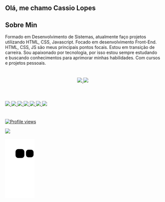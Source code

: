 ## Olá, me chamo Cassio Lopes

## Sobre Min
Formado em Desenvolvimento de Sistemas, atualmente faço projetos utilizando HTML, CSS, Javascript. Focado em desenvolvimento Front-End. HTML, CSS, JS são meus principais pontos focais. Estou em transição de carreira. Sou apaixonado por tecnologia, por isso estou sempre estudando e buscando conhecimentos para aprimorar minhas habilidades. Com cursos e projetos pessoais.

#

<div align="center">
  <a href="https://github.com/Cassio-Lopes">
  <img height="180em" src="https://github-readme-stats.vercel.app/api?username=Cassio-Lopes&show_icons=true&theme=dracula&include_all_commits=true&count_private=true"/>
  <img height="180em" src="https://github-readme-stats.vercel.app/api/top-langs/?username=Cassio-Lopes&layout=compact&langs_count=7&theme=dracula"/>
</div>


#


<div style="display: inline_block"><br>
<img height="40" src="https://cdn.jsdelivr.net/gh/devicons/devicon/icons/html5/html5-plain-wordmark.svg" />
<img height="40" src="https://cdn.jsdelivr.net/gh/devicons/devicon/icons/css3/css3-plain-wordmark.svg" />
<img height="40" src="https://cdn.jsdelivr.net/gh/devicons/devicon/icons/bootstrap/bootstrap-original.svg" />          
<img height="40" src="https://cdn.jsdelivr.net/gh/devicons/devicon/icons/sass/sass-original.svg" />
<img height="40" src="https://cdn.jsdelivr.net/gh/devicons/devicon/icons/javascript/javascript-plain.svg" />
<img height="40" src="https://cdn.jsdelivr.net/gh/devicons/devicon/icons/react/react-original-wordmark.svg"/>   
<img height="40" src="https://cdn.jsdelivr.net/gh/devicons/devicon/icons/git/git-original.svg" />
</div>         

#

<p align="left"> <img src="https://komarev.com/ghpvc/?username=Cassio-Lopes&color=blue" alt="Profile views"/></p> 

<a href="https://www.linkedin.com/in/cassio-lopes-/" target="_blank"><img src="https://img.shields.io/badge/-LinkedIn-%230077B5?style=for-the-badge&logo=linkedin&logoColor=white" target="_blank"></a> 
  

![snake gif](https://github.com/Cassio-Lopes/cassio-lopes/blob/output/github-contribution-grid-snake.svg)     

          
